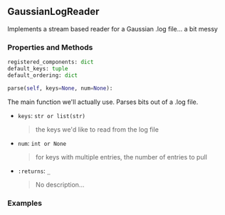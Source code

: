 ## <a id="McUtils.GaussianInterface.GaussianImporter.GaussianLogReader">GaussianLogReader</a>
Implements a stream based reader for a Gaussian .log file... a bit messy

### Properties and Methods
```python
registered_components: dict
default_keys: tuple
default_ordering: dict
```
```python
parse(self, keys=None, num=None): 
```
The main function we'll actually use. Parses bits out of a .log file.
- `keys`: `str or list(str)`
    >the keys we'd like to read from the log file
- `num`: `int or None`
    >for keys with multiple entries, the number of entries to pull
- `:returns`: `_`
    >No description...

### Examples

